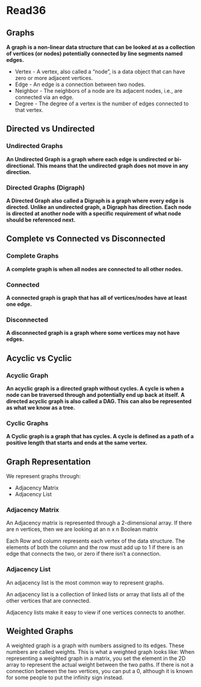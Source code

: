 # Read36

## Graphs

**A graph is a non-linear data structure that can be looked at as a collection of vertices (or nodes) potentially connected by line segments named edges.**

- Vertex - A vertex, also called a “node”, is a data object that can have zero or more adjacent vertices.
- Edge - An edge is a connection between two nodes.
- Neighbor - The neighbors of a node are its adjacent nodes, i.e., are connected via an edge.
- Degree - The degree of a vertex is the number of edges connected to that vertex.

## Directed vs Undirected

### Undirected Graphs

**An Undirected Graph is a graph where each edge is undirected or bi-directional. This means that the undirected graph does not move in any direction.**

### Directed Graphs (Digraph)

**A Directed Graph also called a Digraph is a graph where every edge is directed. Unlike an undirected graph, a Digraph has direction. Each node is directed at another node with a specific requirement of what node should be referenced next.**

## Complete vs Connected vs Disconnected

### Complete Graphs

**A complete graph is when all nodes are connected to all other nodes.**

### Connected

**A connected graph is graph that has all of vertices/nodes have at least one edge.**

### Disconnected

**A disconnected graph is a graph where some vertices may not have edges.**

## Acyclic vs Cyclic

### Acyclic Graph

**An acyclic graph is a directed graph without cycles. A cycle is when a node can be traversed through and potentially end up back at itself.**
**A directed acyclic graph is also called a DAG. This can also be represented as what we know as a tree.**

### Cyclic Graphs

**A Cyclic graph is a graph that has cycles. A cycle is defined as a path of a positive length that starts and ends at the same vertex.**

## Graph Representation

We represent graphs through:

- Adjacency Matrix
- Adjacency List

### Adjacency Matrix

An Adjacency matrix is represented through a 2-dimensional array. If there are n vertices, then we are looking at an n x n Boolean matrix

Each Row and column represents each vertex of the data structure. The elements of both the column and the row must add up to 1 if there is an edge that connects the two, or zero if there isn’t a connection.

### Adjacency List

An adjacency list is the most common way to represent graphs.

An adjacency list is a collection of linked lists or array that lists all of the other vertices that are connected.

Adjacency lists make it easy to view if one vertices connects to another.

## Weighted Graphs

A weighted graph is a graph with numbers assigned to its edges. These numbers are called weights. This is what a weighted graph looks like:
When representing a weighted graph in a matrix, you set the element in the 2D array to represent the actual weight between the two paths. If there is not a connection between the two vertices, you can put a 0, although it is known for some people to put the infinity sign instead.

